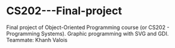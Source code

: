 # CS202---Final-project
Final project of Object-Oriented Programming course (or CS202 - Programming Systems). Graphic programming with SVG and GDI.
Teammate: Khanh Valois
